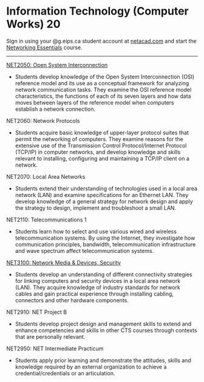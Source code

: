 # Information Technology (Computer Works) 20

Sign in using your @g.eips.ca student account at [netacad.com](https://www.netacad.com/portal/course/2299983) and start the [Networking Essentials](https://www.netacad.com/portal/course/2299983) course.

---

[NET2050: Open System Interconnection](NET2050.md)

* Students develop knowledge of the Open System Interconnection (OSI) reference model and its use as a conceptual framework for analyzing network communication tasks. They examine the OSI reference model characteristics, the functions of each of its seven layers and how data moves between layers of the reference model when computers establish a network connection.

NET2060: Network Protocols

* Students acquire basic knowledge of upper-layer protocol suites that permit the networking of computers. They examine reasons for the extensive use of the Transmission Control Protocol/Internet Protocol (TCP/IP) in computer networks, and develop knowledge and skills relevant to installing, configuring and maintaining a TCP/IP client on a network.

NET2070: Local Area Networks

* Students extend their understanding of technologies used in a local area network (LAN) and examine specifications for an Ethernet LAN. They develop knowledge of a general strategy for network design and apply the strategy to design, implement and troubleshoot a small LAN.

NET2110: Telecommunications 1

* Students learn how to select and use various wired and wireless telecommunication systems. By using the Internet, they investigate how communication principles, bandwidth, telecommunication infrastructure and wave spectrum affect telecommunication systems.

[NET3100: Network Media & Devices, Security](NET3100.md)

* Students develop an understanding of different connectivity strategies for linking computers and security devices in a local area network (LAN). They acquire knowledge of industry standards for network cables and gain practical experience through installing cabling, connectors and other hardware components.

NET2910: NET Project B

* Students develop project design and management skills to extend and enhance competencies and skills in other CTS courses through contexts that are personally relevant.

NET2950: NET Intermediate Practicum

* Students apply prior learning and demonstrate the attitudes, skills and knowledge required by an external organization to achieve a credential/credentials or an articulation.
